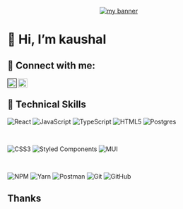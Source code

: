 <p align="center" background-color="#fff">
  <a href="" target="_blank" rel="noreferrer"><img src="http://logos.textgiraffe.com/logos/logo-name/Kaushal-designstyle-boots-m.png" alt="my banner"></a>
</p>

# 👋 Hi, I’m kaushal


                                                                                                               
## 🤝 Connect with me:                                                                                                               
<a href=""><img align="left" src="https://raw.githubusercontent.com/yushi1007/yushi1007/main/images/linkedin.svg" alt="kaushal kambli | LinkedIn" width="21px"/></a>
<a href="https://www.instagram.com/kaushal.2704/"><img align="left" src="https://raw.githubusercontent.com/yushi1007/yushi1007/main/images/instagram.svg" alt="kaushal kambli | Instagram" width="21px"/></a>
>
<br>

## 💼 Technical Skills

![React](https://img.shields.io/badge/react-%2320232a.svg?style=for-the-badge&logo=react&logoColor=%2361DAFB)
![JavaScript](https://img.shields.io/badge/javascript-%23323330.svg?style=for-the-badge&logo=javascript&logoColor=%23F7DF1E)
![TypeScript](https://img.shields.io/badge/typescript-%23007ACC.svg?style=for-the-badge&logo=typescript&logoColor=white)
![HTML5](https://img.shields.io/badge/html5-%23E34F26.svg?style=for-the-badge&logo=html5&logoColor=white)
![Postgres](https://img.shields.io/badge/postgres-%23316192.svg?style=for-the-badge&logo=postgresql&logoColor=white)

<br/>

![CSS3](https://img.shields.io/badge/css3-%231572B6.svg?style=for-the-badge&logo=css3&logoColor=white)
![Styled Components](https://img.shields.io/badge/styled--components-DB7093?style=for-the-badge&logo=styled-components&logoColor=white)
![MUI](https://img.shields.io/badge/MUI-%230081CB.svg?style=for-the-badge&logo=mui&logoColor=white)

<br/>

![NPM](https://img.shields.io/badge/NPM-%23000000.svg?style=for-the-badge&logo=npm&logoColor=white)
![Yarn](https://img.shields.io/badge/yarn-%232C8EBB.svg?style=for-the-badge&logo=yarn&logoColor=white)
![Postman](https://img.shields.io/badge/Postman-FF6C37?style=for-the-badge&logo=postman&logoColor=white)
![Git](https://img.shields.io/badge/git-%23F05033.svg?style=for-the-badge&logo=git&logoColor=white)
![GitHub](https://img.shields.io/badge/github-%23121011.svg?style=for-the-badge&logo=github&logoColor=white)

## Thanks
